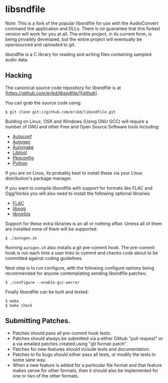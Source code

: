# libsndfile

Note: This is a fork of the popular libsndfile for use with the AudioConvert
command line application and DLLs.  There is no guarantee that this forked 
version will work for you at all.  The entire project, in its current form, is 
being privately developed, but the entire project will eventually be opensourced 
and uploaded to git.

libsndfile is a C library for reading and writing files containing sampled audio
data.

## Hacking

The canonical source code repository for libsndfile is at
[https://github.com/erikd/libsndfile/][github].

You can grab the source code using:

    $ git clone git://github.com/erikd/libsndfile.git

Building on Linux, OSX and Windows (Using GNU GCC) will require a number of GNU
and other Free and Open Source Software tools including:

* [Autoconf][autoconf]
* [Autogen][autogen]
* [Automake][automake]
* [Libtool][libtool]
* [Pkgconfig][pkgconfig]
* [Python][python]

If you are on Linux, its probably best to install these via your Linux
distribution's package manager.

If you want to compile libsndfile with support for formats like FLAC and
Ogg/Vorbis you will also need to install the following optional libraries:

* [FLAC][flac]
* [libogg][libogg]
* [libvorbis][libvorbis]

Support for these extra libraries is an all or nothing affair. Unless all of
them are installed none of them will be supported.

    $ ./autogen.sh

Running `autogen.sh` also installs a git pre-commit hook. The pre-commit hook
is run each time a user tries to commit and checks code about to be committed
against coding guidelines.

Nest step is to run configure, with the following configure options being
recommended for anyone contemplating sending libsndfile patches:

    $ ./configure --enable-gcc-werror

Finally libsndfile can be built and tested:

    $ make
    $ make check

## Submitting Patches.

* Patches should pass all pre-commit hook tests.
* Patches should always be submitted via a either Github "pull request" or a
  via emailed patches created using "git format-patch".
* Patches for new features should include tests and documentation.
* Patches to fix bugs should either pass all tests, or modify the tests in some
  sane way.
* When a new feature is added for a particular file format and that feature
  makes sense for other formats, then it should also be implemented for one
  or two of the other formats.





[autoconf]: http://www.gnu.org/s/autoconf/
[autogen]: http://www.gnu.org/s/autogen/
[automake]: http://www.gnu.org/software/automake/
[flac]: http://flac.sourceforge.net/
[github]: https://github.com/erikd/libsndfile/
[libogg]: http://xiph.org/ogg/
[libtool]: http://www.gnu.org/software/libtool/
[libvorbis]: http://www.vorbis.com/
[pkgconfig]: http://www.freedesktop.org/wiki/Software/pkg-config
[python]: http://www.python.org/
